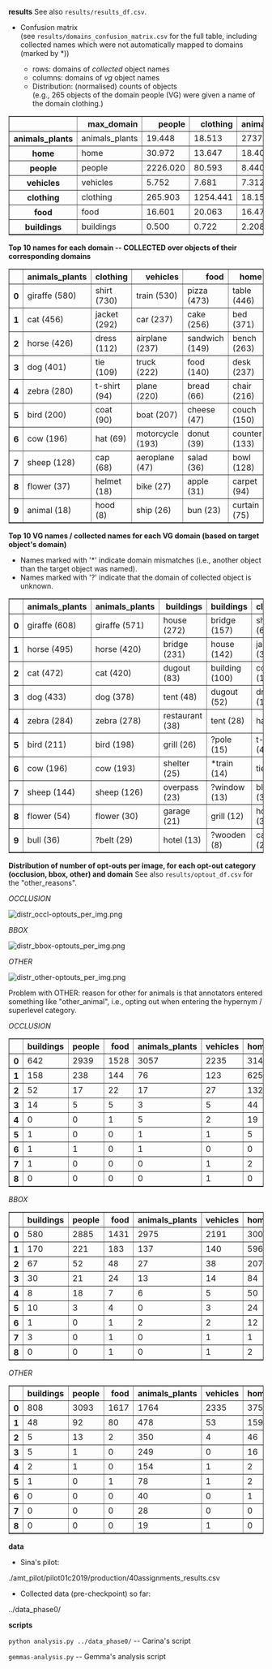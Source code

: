 
**results**
See also `results/results_df.csv`.

- Confusion matrix <br>
(see `results/domains_confusion_matrix.csv` for the full table, including collected names which were not automatically mapped to domains (marked by *))

  - rows: domains of *collected* object names
  - columns: domains of *vg* object names
  - Distribution: (normalised) counts of objects <br>
(e.g., 265 objects of the domain people (VG) were given a name of the domain clothing.)

<table border="1" class="dataframe"> 
<thead>   <tr style="text-align: right;"><th></th>     <th>max_domain</th>     <th>people</th>     <th>clothing</th>     <th>animals_plants</th>     <th>home</th>     <th>food</th>     <th>vehicles</th>     <th>buildings</th>     <th>SUM</th>   </tr> 
</thead> <tbody>   <tr>     <th>animals_plants</th>     <td>animals_plants</td>     <td>19.448</td>     <td>18.513</td>     <td>2737.833</td>     <td>58.559</td>     <td>1.397</td>     <td>8.457</td>     <td>8.079</td>     <td>2852.286</td>   </tr>   <tr>     <th>home</th>     <td>home</td>     <td>30.972</td>     <td>13.647</td>     <td>18.407</td>     <td>2700.445</td>     <td>38.393</td>     <td>5.933</td>     <td>16.371</td>     <td>2824.168</td>   </tr>   <tr>     <th>people</th>     <td>people</td>     <td>2226.020</td>     <td>80.593</td>     <td>8.440</td>     <td>37.409</td>     <td>2.930</td>     <td>6.058</td>     <td>19.067</td>     <td>2380.517</td>   </tr>   <tr>     <th>vehicles</th>     <td>vehicles</td>     <td>5.752</td>     <td>7.681</td>     <td>7.312</td>     <td>6.991</td>     <td>5.284</td>     <td>2012.692</td>     <td>27.902</td>     <td>2073.614</td>   </tr>   <tr>     <th>clothing</th>     <td>clothing</td>     <td>265.903</td>     <td>1254.441</td>     <td>18.155</td>     <td>48.122</td>     <td>0.994</td>     <td>15.389</td>     <td>23.030</td>     <td>1626.034</td>   </tr>   <tr>     <th>food</th>     <td>food</td>     <td>16.601</td>     <td>20.063</td>     <td>16.471</td>     <td>118.020</td>     <td>1230.986</td>     <td>5.732</td>     <td>4.888</td>     <td>1412.761</td>   </tr>   <tr>     <th>buildings</th>     <td>buildings</td>     <td>0.500</td>     <td>0.722</td>     <td>2.208</td>     <td>4.987</td>     <td>0.778</td>     <td>4.378</td>     <td>527.833</td>     <td>541.406</td>   </tr> </tbody></table>

**Top 10 names for each domain -- COLLECTED over objects of their corresponding domains**
<table border="1" class="dataframe">  <thead>    <tr style="text-align: right;">      <th></th>      <th>animals_plants</th>      <th>clothing</th>      <th>vehicles</th>      <th>food</th>      <th>home</th>      <th>people</th>      <th>buildings</th>    </tr>  </thead>  <tbody>    <tr>      <th>0</th>      <td>giraffe (580)</td>      <td>shirt (730)</td>      <td>train (530)</td>      <td>pizza (473)</td>      <td>table (446)</td>      <td>man (678)</td>      <td>bridge (159)</td>    </tr>    <tr>      <th>1</th>      <td>cat (456)</td>      <td>jacket (292)</td>      <td>car (237)</td>      <td>cake (256)</td>      <td>bed (371)</td>      <td>woman (606)</td>      <td>house (144)</td>    </tr>    <tr>      <th>2</th>      <td>horse (426)</td>      <td>dress (112)</td>      <td>airplane (237)</td>      <td>sandwich (149)</td>      <td>bench (263)</td>      <td>boy (223)</td>      <td>building (104)</td>    </tr>    <tr>      <th>3</th>      <td>dog (401)</td>      <td>tie (109)</td>      <td>truck (222)</td>      <td>food (140)</td>      <td>desk (237)</td>      <td>person (203)</td>      <td>dugout (52)</td>    </tr>    <tr>      <th>4</th>      <td>zebra (280)</td>      <td>t-shirt (94)</td>      <td>plane (220)</td>      <td>bread (66)</td>      <td>chair (216)</td>      <td>child (153)</td>      <td>tent (28)</td>    </tr>    <tr>      <th>5</th>      <td>bird (200)</td>      <td>coat (90)</td>      <td>boat (207)</td>      <td>cheese (47)</td>      <td>couch (150)</td>      <td>girl (147)</td>      <td>grill (14)</td>    </tr>    <tr>      <th>6</th>      <td>cow (196)</td>      <td>hat (69)</td>      <td>motorcycle (193)</td>      <td>donut (39)</td>      <td>counter (133)</td>      <td>skater (65)</td>      <td>garage (7)</td>    </tr>    <tr>      <th>7</th>      <td>sheep (128)</td>      <td>cap (68)</td>      <td>aeroplane (47)</td>      <td>salad (36)</td>      <td>bowl (128)</td>      <td>kid (53)</td>      <td>overpass (5)</td>    </tr>    <tr>      <th>8</th>      <td>flower (37)</td>      <td>helmet (18)</td>      <td>bike (27)</td>      <td>apple (31)</td>      <td>carpet (94)</td>      <td>player (42)</td>      <td>hut (4)</td>    </tr>    <tr>      <th>9</th>      <td>animal (18)</td>      <td>hood (8)</td>      <td>ship (26)</td>      <td>bun (23)</td>      <td>curtain (75)</td>      <td>skier (41)</td>      <td>castle (4)</td>    </tr>  </tbody></table>

**Top 10 VG names / collected names for each VG domain (based on target object's domain)**
- Names marked with '*' indicate domain mismatches (i.e., another object than the target object was named).
- Names marked with '?' indicate that the domain of collected object is unknown.
<table border="1" class="dataframe">  <thead>    <tr style="text-align: right;">      <th></th>      <th>animals_plants</th>      <th>animals_plants</th>      <th>buildings</th>      <th>buildings</th>      <th>clothing</th>      <th>clothing</th>      <th>food</th>      <th>food</th>      <th>home</th>      <th>home</th>      <th>people</th>      <th>people</th>      <th>vehicles</th>      <th>vehicles</th>    </tr>  </thead>  <tbody>    <tr>      <th>0</th>      <td>giraffe (608)</td>      <td>giraffe (571)</td>      <td>house (272)</td>      <td>bridge (157)</td>      <td>shirt (680)</td>      <td>shirt (578)</td>      <td>pizza (379)</td>      <td>pizza (424)</td>      <td>bed (455)</td>      <td>table (426)</td>      <td>man (573)</td>      <td>man (611)</td>      <td>train (482)</td>      <td>train (511)</td>    </tr>    <tr>      <th>1</th>      <td>horse (495)</td>      <td>horse (420)</td>      <td>bridge (231)</td>      <td>house (142)</td>      <td>jacket (334)</td>      <td>jacket (275)</td>      <td>cake (213)</td>      <td>cake (215)</td>      <td>table (439)</td>      <td>bed (365)</td>      <td>boy (571)</td>      <td>woman (574)</td>      <td>car (367)</td>      <td>airplane (236)</td>    </tr>    <tr>      <th>2</th>      <td>cat (472)</td>      <td>cat (420)</td>      <td>dugout (83)</td>      <td>building (100)</td>      <td>coat (199)</td>      <td>dress (92)</td>      <td>bread (149)</td>      <td>sandwich (140)</td>      <td>desk (360)</td>      <td>bench (255)</td>      <td>woman (565)</td>      <td>boy (212)</td>      <td>truck (256)</td>      <td>car (221)</td>    </tr>    <tr>      <th>3</th>      <td>dog (433)</td>      <td>dog (378)</td>      <td>tent (48)</td>      <td>dugout (52)</td>      <td>dress (153)</td>      <td>tie (91)</td>      <td>bun (112)</td>      <td>food (106)</td>      <td>bench (348)</td>      <td>desk (236)</td>      <td>girl (440)</td>      <td>person (194)</td>      <td>airplane (253)</td>      <td>plane (220)</td>    </tr>    <tr>      <th>4</th>      <td>zebra (284)</td>      <td>zebra (278)</td>      <td>restaurant (38)</td>      <td>tent (28)</td>      <td>hat (61)</td>      <td>coat (68)</td>      <td>sandwich (111)</td>      <td>?plate (72)</td>      <td>counter (325)</td>      <td>chair (201)</td>      <td>lady (239)</td>      <td>child (144)</td>      <td>boat (252)</td>      <td>truck (219)</td>    </tr>    <tr>      <th>5</th>      <td>bird (211)</td>      <td>bird (198)</td>      <td>grill (26)</td>      <td>?pole (15)</td>      <td>t-shirt (41)</td>      <td>hat (57)</td>      <td>cheese (101)</td>      <td>bread (61)</td>      <td>chair (227)</td>      <td>couch (148)</td>      <td>guy (234)</td>      <td>girl (137)</td>      <td>plane (237)</td>      <td>boat (201)</td>    </tr>    <tr>      <th>6</th>      <td>cow (196)</td>      <td>cow (193)</td>      <td>shelter (25)</td>      <td>*train (14)</td>      <td>tie (40)</td>      <td>*man (41)</td>      <td>sauce (71)</td>      <td>donut (36)</td>      <td>carpet (225)</td>      <td>counter (132)</td>      <td>child (174)</td>      <td>*shirt (105)</td>      <td>motorcycle (233)</td>      <td>motorcycle (189)</td>    </tr>    <tr>      <th>7</th>      <td>sheep (144)</td>      <td>sheep (126)</td>      <td>overpass (23)</td>      <td>?window (13)</td>      <td>blazer (33)</td>      <td>t-shirt (39)</td>      <td>donut (64)</td>      <td>cheese (36)</td>      <td>couch (218)</td>      <td>bowl (114)</td>      <td>batter (71)</td>      <td>?shoe (76)</td>      <td>jet (50)</td>      <td>?wheel (100)</td>    </tr>    <tr>      <th>8</th>      <td>flower (54)</td>      <td>flower (30)</td>      <td>garage (21)</td>      <td>grill (12)</td>      <td>hood (32)</td>      <td>?suit (31)</td>      <td>salad (58)</td>      <td>salad (33)</td>      <td>bowl (191)</td>      <td>?plate (111)</td>      <td>kid (66)</td>      <td>skater (64)</td>      <td>aircraft (41)</td>      <td>aeroplane (47)</td>    </tr>    <tr>      <th>9</th>      <td>bull (36)</td>      <td>?belt (29)</td>      <td>hotel (13)</td>      <td>?wooden (8)</td>      <td>cap (20)</td>      <td>*woman (20)</td>      <td>vegetable (42)</td>      <td>?hotdog (32)</td>      <td>curtain (128)</td>      <td>carpet (94)</td>      <td>skier (53)</td>      <td>kid (51)</td>      <td>van (37)</td>      <td>ship (25)</td>    </tr>  </tbody></table>

**Distribution of number of opt-outs per image, for each opt-out category (occlusion, bbox, other) and domain**
See also `results/optout_df.csv` for the "other_reasons".

*OCCLUSION*

![distr_occl-optouts_per_img.png](https://raw.githubusercontent.com/sinazarriess/names_in_context/master/analysis/results/distr_occl-optouts_per_img.png)

*BBOX*

![distr_bbox-optouts_per_img.png](https://raw.githubusercontent.com/sinazarriess/names_in_context/master/analysis/results/distr_bbox-optouts_per_img.png)

*OTHER*

![distr_other-optouts_per_img.png](https://raw.githubusercontent.com/sinazarriess/names_in_context/master/analysis/results/distr_other-optouts_per_img.png)

Problem with OTHER: reason for other for animals is that annotators entered something like "other_animal", i.e., opting out when entering the hypernym / superlevel category.

*OCCLUSION*
<table border="1" class="dataframe">  <thead>    <tr style="text-align: right;">      <th></th>      <th>buildings</th>      <th>people</th>      <th>food</th>      <th>animals_plants</th>      <th>vehicles</th>      <th>home</th>      <th>clothing</th>    </tr>  </thead>  <tbody>    <tr>      <th>0</th>      <td>642</td>      <td>2939</td>      <td>1528</td>      <td>3057</td>      <td>2235</td>      <td>3149</td>      <td>1547</td>    </tr>    <tr>      <th>1</th>      <td>158</td>      <td>238</td>      <td>144</td>      <td>76</td>      <td>123</td>      <td>625</td>      <td>115</td>    </tr>    <tr>      <th>2</th>      <td>52</td>      <td>17</td>      <td>22</td>      <td>17</td>      <td>27</td>      <td>132</td>      <td>21</td>    </tr>    <tr>      <th>3</th>      <td>14</td>      <td>5</td>      <td>5</td>      <td>3</td>      <td>5</td>      <td>44</td>      <td>10</td>    </tr>    <tr>      <th>4</th>      <td>0</td>      <td>0</td>      <td>1</td>      <td>5</td>      <td>2</td>      <td>19</td>      <td>4</td>    </tr>    <tr>      <th>5</th>      <td>1</td>      <td>0</td>      <td>0</td>      <td>1</td>      <td>1</td>      <td>5</td>      <td>1</td>    </tr>    <tr>      <th>6</th>      <td>1</td>      <td>1</td>      <td>0</td>      <td>1</td>      <td>0</td>      <td>0</td>      <td>2</td>    </tr>    <tr>      <th>7</th>      <td>1</td>      <td>0</td>      <td>0</td>      <td>0</td>      <td>1</td>      <td>2</td>      <td>0</td>    </tr>    <tr>      <th>8</th>      <td>0</td>      <td>0</td>      <td>0</td>      <td>0</td>      <td>1</td>      <td>0</td>      <td>0</td>    </tr>  </tbody></table>

*BBOX*
<table border="1" class="dataframe">  <thead>    <tr style="text-align: right;">      <th></th>      <th>buildings</th>      <th>people</th>      <th>food</th>      <th>animals_plants</th>      <th>vehicles</th>      <th>home</th>      <th>clothing</th>    </tr>  </thead>  <tbody>    <tr>      <th>0</th>      <td>580</td>      <td>2885</td>      <td>1431</td>      <td>2975</td>      <td>2191</td>      <td>3000</td>      <td>1466</td>    </tr>    <tr>      <th>1</th>      <td>170</td>      <td>221</td>      <td>183</td>      <td>137</td>      <td>140</td>      <td>596</td>      <td>161</td>    </tr>    <tr>      <th>2</th>      <td>67</td>      <td>52</td>      <td>48</td>      <td>27</td>      <td>38</td>      <td>207</td>      <td>40</td>    </tr>    <tr>      <th>3</th>      <td>30</td>      <td>21</td>      <td>24</td>      <td>13</td>      <td>14</td>      <td>84</td>      <td>21</td>    </tr>    <tr>      <th>4</th>      <td>8</td>      <td>18</td>      <td>7</td>      <td>6</td>      <td>5</td>      <td>50</td>      <td>10</td>    </tr>    <tr>      <th>5</th>      <td>10</td>      <td>3</td>      <td>4</td>      <td>0</td>      <td>3</td>      <td>24</td>      <td>2</td>    </tr>    <tr>      <th>6</th>      <td>1</td>      <td>0</td>      <td>1</td>      <td>2</td>      <td>2</td>      <td>12</td>      <td>0</td>    </tr>    <tr>      <th>7</th>      <td>3</td>      <td>0</td>      <td>1</td>      <td>0</td>      <td>1</td>      <td>1</td>      <td>0</td>    </tr>    <tr>      <th>8</th>      <td>0</td>      <td>0</td>      <td>1</td>      <td>0</td>      <td>1</td>      <td>2</td>      <td>0</td>    </tr>  </tbody></table>

*OTHER*
<table border="1" class="dataframe">  <thead>    <tr style="text-align: right;">      <th></th>      <th>buildings</th>      <th>people</th>      <th>food</th>      <th>animals_plants</th>      <th>vehicles</th>      <th>home</th>      <th>clothing</th>    </tr>  </thead>  <tbody>    <tr>      <th>0</th>      <td>808</td>      <td>3093</td>      <td>1617</td>      <td>1764</td>      <td>2335</td>      <td>3750</td>      <td>1595</td>    </tr>    <tr>      <th>1</th>      <td>48</td>      <td>92</td>      <td>80</td>      <td>478</td>      <td>53</td>      <td>159</td>      <td>77</td>    </tr>    <tr>      <th>2</th>      <td>5</td>      <td>13</td>      <td>2</td>      <td>350</td>      <td>4</td>      <td>46</td>      <td>20</td>    </tr>    <tr>      <th>3</th>      <td>5</td>      <td>1</td>      <td>0</td>      <td>249</td>      <td>0</td>      <td>16</td>      <td>6</td>    </tr>    <tr>      <th>4</th>      <td>2</td>      <td>1</td>      <td>0</td>      <td>154</td>      <td>1</td>      <td>2</td>      <td>1</td>    </tr>    <tr>      <th>5</th>      <td>1</td>      <td>0</td>      <td>1</td>      <td>78</td>      <td>1</td>      <td>2</td>      <td>1</td>    </tr>    <tr>      <th>6</th>      <td>0</td>      <td>0</td>      <td>0</td>      <td>40</td>      <td>0</td>      <td>1</td>      <td>0</td>    </tr>    <tr>      <th>7</th>      <td>0</td>      <td>0</td>      <td>0</td>      <td>28</td>      <td>0</td>      <td>0</td>      <td>0</td>    </tr>    <tr>      <th>8</th>      <td>0</td>      <td>0</td>      <td>0</td>      <td>19</td>      <td>1</td>      <td>0</td>      <td>0</td>    </tr>  </tbody></table>


**data**

- Sina's pilot:

./amt_pilot/pilot01c2019/production/40assignments_results.csv

- Collected data (pre-checkpoint) so far:

../data_phase0/

**scripts**

`python analysis.py ../data_phase0/`  -- Carina's script

`gemmas-analysis.py` -- Gemma's analysis script
